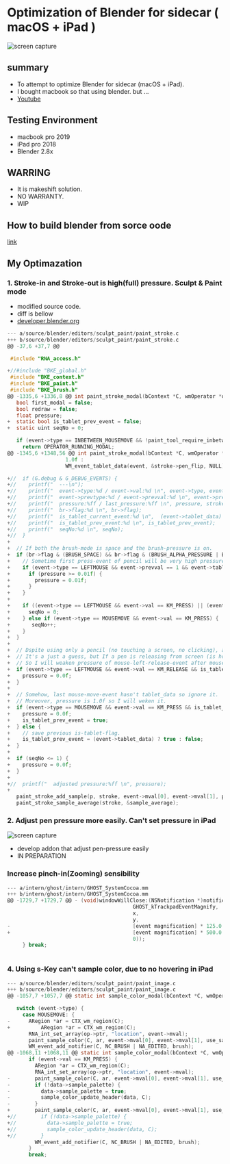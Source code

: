 # Optimization of Blender for sidecar ( macOS + iPad )

![screen capture](https://raw.githubusercontent.com/shikitari/blender_sidecar/master/images/logo.png)

## summary

- To attempt to optimize Blender for sidecar (macOS + iPad).
- I bought macbook so that using blender. but ...
- [Youtube](https://youtu.be/9nO9vem3Smw)

## Testing Environment

- macbook pro 2019
- iPad pro 2018
- Blender 2.8x

## WARRING

- It is makeshift solution.
- NO WARRANTY.
- WIP

## How to build blender from sorce oode

[link](https://wiki.blender.org/wiki/Building_Blender/Mac)

## My Optimazation

### 1. Stroke-in and Stroke-out is high(full) pressure. Sculpt & Paint mode

- modified source code.
- diff is bellow
- [developer.blender.org](https://developer.blender.org/T62565)

```C
--- a/source/blender/editors/sculpt_paint/paint_stroke.c
+++ b/source/blender/editors/sculpt_paint/paint_stroke.c
@@ -37,6 +37,7 @@

 #include "RNA_access.h"

+//#include "BKE_global.h"
 #include "BKE_context.h"
 #include "BKE_paint.h"
 #include "BKE_brush.h"
@@ -1335,6 +1336,8 @@ int paint_stroke_modal(bContext *C, wmOperator *op, const wmEvent *event)
   bool first_modal = false;
   bool redraw = false;
   float pressure;
+  static bool is_tablet_prev_event = false;
+  static uint seqNo = 0;

   if (event->type == INBETWEEN_MOUSEMOVE && !paint_tool_require_inbetween_mouse_events(br, mode)) {
     return OPERATOR_RUNNING_MODAL;
@@ -1345,6 +1348,56 @@ int paint_stroke_modal(bContext *C, wmOperator *op, const wmEvent *event)
                   1.0f :
                   WM_event_tablet_data(event, &stroke->pen_flip, NULL));

+//  if (G.debug & G_DEBUG_EVENTS) {
+//    printf("  ---\n");
+//    printf("  event->type:%d / event->val:%d \n", event->type, event->val);
+//    printf("  event->prevtype:%d / event->prevval:%d \n", event->prevtype, event->prevval);
+//    printf("  pressure:%ff / last_pressure:%ff \n", pressure, stroke->last_pressure);
+//    printf("  br->flag:%d \n", br->flag);
+//    printf("  is_tablet_current_event:%d \n",  (event->tablet_data) ? true : false);
+//    printf("  is_tablet_prev_event:%d \n", is_tablet_prev_event);
+//    printf("  seqNo:%d \n", seqNo);
+//  }
+
+  // If both the brush-mode is space and the brush-pressure is on.
+  if (br->flag & (BRUSH_SPACE) && br->flag & (BRUSH_ALPHA_PRESSURE | BRUSH_SIZE_PRESSURE)) {
+    // Sometime first press-event of pencil will be very high pressure so I will weaken pressure.
+    if (event->type == LEFTMOUSE && event->prevval == 1 && event->tablet_data) {
+      if (pressure >= 0.01f) {
+        pressure = 0.01f;
+      }
+    }
+
+    if ((event->type == LEFTMOUSE && event->val == KM_PRESS) || (event->type == LEFTMOUSE && event->val == KM_RELEASE)) {
+      seqNo = 0;
+    } else if (event->type == MOUSEMOVE && event->val == KM_PRESS) {
+       seqNo++;
+    }
+  }
+
+  // Dspite using only a pencil (no touching a screen, no clicking), a mouse-release-event without a tablet_data is occured.
+  // It's a just a guess, but If a pen is releasing from screen (is hovering), can't fetch pressure. Presumably It's a hardware constraint.
+  // So I will weaken pressure of mouse-left-release-event after mouse-event with tablet_data.
+  if (event->type == LEFTMOUSE && event->val == KM_RELEASE && is_tablet_prev_event) {
+    pressure = 0.0f;
+  }
+
+  // Somehow, last mouse-move-event hasn't tablet_data so ignore it.
+  // Moreover, pressure is 1.0f so I will weken it.
+  if (event->type == MOUSEMOVE && event->val == KM_PRESS && is_tablet_prev_event && !(event->tablet_data)) {
+    pressure = 0.0f;
+    is_tablet_prev_event = true;
+  } else {
+    // save previous is-tablet-flag.
+    is_tablet_prev_event = (event->tablet_data) ? true : false;
+  }
+  
+  if (seqNo <= 1) {
+    pressure = 0.0f;
+  }
+
+//  printf("  adjusted pressure:%ff \n", pressure);
+
   paint_stroke_add_sample(p, stroke, event->mval[0], event->mval[1], pressure);
   paint_stroke_sample_average(stroke, &sample_average);

```

### 2. Adjust pen pressure more easily. Can't set pressure in iPad

![screen capture](https://github.com/shikitari/blender_sidecar/blob/master/images/capture.gif)

- develop addon that adjust pen-pressure easily
- IN PREPARATION

### Increase pinch-in(Zooming) sensibility

```C
--- a/intern/ghost/intern/GHOST_SystemCocoa.mm
+++ b/intern/ghost/intern/GHOST_SystemCocoa.mm
@@ -1729,7 +1729,7 @@ - (void)windowWillClose:(NSNotification *)notification
                                         GHOST_kTrackpadEventMagnify,
                                         x,
                                         y,
-                                        [event magnification] * 125.0 + 0.1,
+                                        [event magnification] * 500.0 + 0.1,
                                         0));
     } break;
 
```

### 4. Using s-Key can't sample color, due to no hovering in iPad

```C
--- a/source/blender/editors/sculpt_paint/paint_image.c
+++ b/source/blender/editors/sculpt_paint/paint_image.c
@@ -1057,7 +1057,7 @@ static int sample_color_modal(bContext *C, wmOperator *op, const wmEvent *event)

   switch (event->type) {
     case MOUSEMOVE: {
-      ARegion *ar = CTX_wm_region(C);
+          ARegion *ar = CTX_wm_region(C);
       RNA_int_set_array(op->ptr, "location", event->mval);
       paint_sample_color(C, ar, event->mval[0], event->mval[1], use_sample_texture, false);
       WM_event_add_notifier(C, NC_BRUSH | NA_EDITED, brush);
@@ -1068,11 +1068,11 @@ static int sample_color_modal(bContext *C, wmOperator *op, const wmEvent *event)
       if (event->val == KM_PRESS) {
         ARegion *ar = CTX_wm_region(C);
         RNA_int_set_array(op->ptr, "location", event->mval);
-        paint_sample_color(C, ar, event->mval[0], event->mval[1], use_sample_texture, true);
-        if (!data->sample_palette) {
-          data->sample_palette = true;
-          sample_color_update_header(data, C);
-        }
+        paint_sample_color(C, ar, event->mval[0], event->mval[1], use_sample_texture, false);
+//        if (!data->sample_palette) {
+//          data->sample_palette = true;
+//          sample_color_update_header(data, C);
+//        }
         WM_event_add_notifier(C, NC_BRUSH | NA_EDITED, brush);
       }
       break;
```
